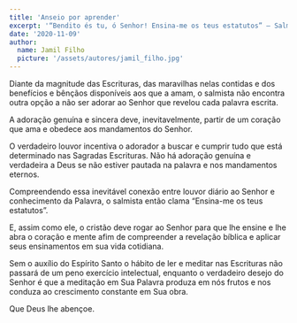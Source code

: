 ```yaml
---
title: 'Anseio por aprender'
excerpt: '“Bendito és tu, ó Senhor! Ensina-me os teus estatutos” – Salmo 119.12'
date: '2020-11-09'
author:
  name: Jamil Filho
  picture: '/assets/autores/jamil_filho.jpg'
---
```


Diante da magnitude das Escrituras, das maravilhas nelas contidas e dos benefícios e bênçãos disponíveis aos que a amam, o salmista não encontra outra opção a não ser adorar ao Senhor que revelou cada palavra escrita.

A adoração genuína e sincera deve, inevitavelmente, partir de um coração que ama e obedece aos mandamentos do Senhor.

O verdadeiro louvor incentiva o adorador a buscar e cumprir tudo que está determinado nas Sagradas Escrituras. Não há adoração genuína e verdadeira a Deus se não estiver pautada na palavra e nos mandamentos eternos.

Compreendendo essa inevitável conexão entre louvor diário ao Senhor e conhecimento da Palavra, o salmista então clama “Ensina-me os teus estatutos”.

E, assim como ele, o cristão deve rogar ao Senhor para que lhe ensine e lhe abra o coração e mente afim de compreender a revelação bíblica e aplicar seus ensinamentos em sua vida cotidiana.

Sem o auxílio do Espírito Santo o hábito de ler e meditar nas Escrituras não passará de um peno exercício intelectual, enquanto o verdadeiro desejo do Senhor é que a meditação em Sua Palavra produza em nós frutos e nos conduza ao crescimento constante em Sua obra.

Que Deus lhe abençoe.